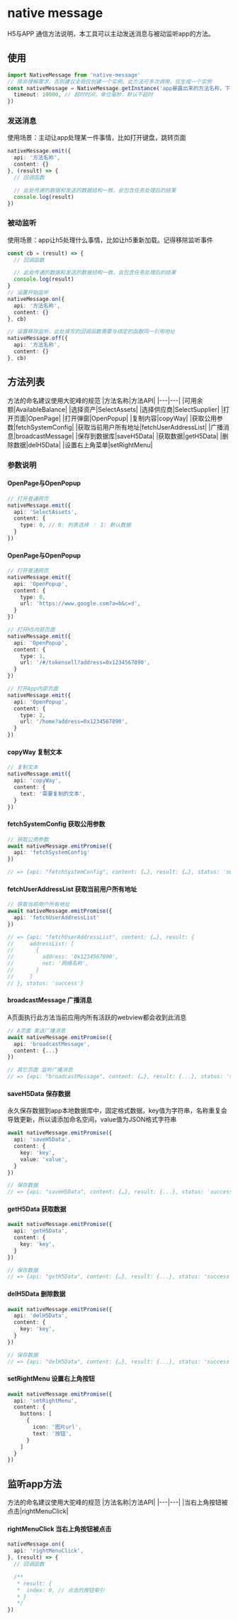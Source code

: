 # native message
H5与APP 通信方法说明，本工具可以主动发送消息与被动监听app的方法。

## 使用

``` typescript
import NativeMessage from 'native-message'
// 除非理解需求，否则建议全局仅创建一个实例，此方法可多次调用，仅生成一个实例
const nativeMessage = NativeMessage.getInstance('app暴露出来的方法名称，下面会有一个postMessage方法', {
  timeout: 10000, // 超时时间，单位毫秒，默认不超时
})
```

### 发送消息
使用场景：主动让app处理某一件事情，比如打开键盘，跳转页面
``` typescript
nativeMessage.emit({
  api: '方法名称',
  content: {}
}, (result) => {
  // 回调函数

  // 此处传递的数据和发送的数据结构一致，会包含任务处理后的结果
  console.log(result)
})
```

### 被动监听
使用场景：app让h5处理什么事情，比如让h5重新加载。记得移除监听事件
``` typescript
const cb = (result) => {
  // 回调函数

  // 此处传递的数据和发送的数据结构一致，会包含任务处理后的结果
  console.log(result)
}
// 设置开始监听
nativeMessage.on({
  api: '方法名称',
  content: {}
}, cb)

// 设置移除监听，此处填写的回调函数需要与绑定的函数同一引用地址
nativeMessage.off({
  api: '方法名称',
  content: {}
}, cb)

```

## 方法列表
方法的命名建议使用大驼峰的规范
|方法名称|方法API|
|---|---|
|可用余额|AvailableBalance|
|选择资产|SelectAssets|
|选择供应商|SelectSupplier|
|打开页面|OpenPage|
|打开弹窗|OpenPopup|
|复制内容|copyWay|
|获取公用参数|fetchSystemConfig|
|获取当前用户所有地址|fetchUserAddressList|
|广播消息|broadcastMessage|
|保存到数据库|saveH5Data|
|获取数据|getH5Data|
|删除数据|delH5Data|
|设置右上角菜单|setRightMenu|


### 参数说明

#### OpenPage与OpenPopup
``` typescript
// 打开普通网页
nativeMessage.emit({
  api: 'SelectAssets',
  content: {
    type: 0, // 0: 列表选择 ｜ 1: 默认数据
  }
})
```

#### OpenPage与OpenPopup

``` typescript
// 打开普通网页
nativeMessage.emit({
  api: 'OpenPopup',
  content: {
    type: 0,
    url: 'https://www.google.com?a=b&c=d',
  }
})

// 打开h5内部页面
nativeMessage.emit({
  api: 'OpenPopup',
  content: {
    type: 1,
    url: '/#/tokensell?address=0x1234567890',
  }
})

// 打开App内部页面
nativeMessage.emit({
  api: 'OpenPopup',
  content: {
    type: 2,
    url: '/home?address=0x1234567890',
  }
})
```

#### copyWay 复制文本

``` typescript
// 复制文本
nativeMessage.emit({
  api: 'copyWay',
  content: {
    text: '需要复制的文本',
  }
})
```

#### fetchSystemConfig 获取公用参数

``` typescript
// 获取公用参数
await nativeMessage.emitPromise({
  api: 'fetchSystemConfig'
})

// => {api: "fetchSystemConfig", content: {…}, result: {…}, status: 'success'}
```


#### fetchUserAddressList 获取当前用户所有地址

``` typescript
// 获取当前用户所有地址
await nativeMessage.emitPromise({
  api: 'fetchUserAddressList'
})

// => {api: "fetchUserAddressList", content: {…}, result: {
//     addressList: [
//       {
//         address: '0x1234567890',
//         net: '网络名称',
//       }
//     ]
// }, status: 'success'}
```

#### broadcastMessage 广播消息

A页面执行此方法当前应用内所有活跃的webview都会收到此消息

``` typescript
// A页面 发送广播消息
await nativeMessage.emitPromise({
  api: 'broadcastMessage',
  content: {...}
})

// 其它页面 监听广播消息
// => {api: "broadcastMessage", content: {…}, result: {...}, status: 'success'}
```

#### saveH5Data 保存数据

永久保存数据到app本地数据库中，固定格式数据，key值为字符串，名称重复会导致更新，所以请添加命名空间，value值为JSON格式字符串

``` typescript
await nativeMessage.emitPromise({
  api: 'saveH5Data',
  content: {
    key: 'key',
    value: 'value',
  }
})

// 保存数据
// => {api: "saveH5Data", content: {…}, result: {...}, status: 'success'}
```

#### getH5Data 获取数据

``` typescript
await nativeMessage.emitPromise({
  api: 'getH5Data',
  content: {
    key: 'key',
  }
})

// 保存数据
// => {api: "getH5Data", content: {…}, result: {...}, status: 'success'}
```

#### delH5Data 删除数据

``` typescript
await nativeMessage.emitPromise({
  api: 'delH5Data',
  content: {
    key: 'key',
  }
})

// 保存数据
// => {api: "delH5Data", content: {…}, result: {...}, status: 'success'}
```

#### setRightMenu 设置右上角按钮

``` typescript
await nativeMessage.emitPromise({
  api: 'setRightMenu',
  content: {
    buttons: [
      {
        icon: '图片url',
        text: '按钮',
      }
    ]
  }
})
```

## 监听app方法

方法的命名建议使用大驼峰的规范
|方法名称|方法API|
|---|---|
|当右上角按钮被点击|rightMenuClick|

#### rightMenuClick 当右上角按钮被点击

``` typescript
nativeMessage.on({
  api: 'rightMenuClick',
}, (result) => {
  // 回调函数

  /**
   * result: {
   *  index: 0, // 点击的按钮索引
   * }
   */
})

```
